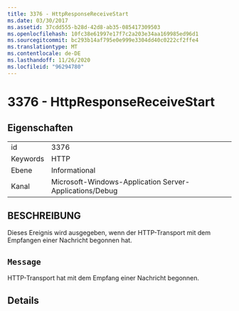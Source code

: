 ```yaml
---
title: 3376 - HttpResponseReceiveStart
ms.date: 03/30/2017
ms.assetid: 37cdd555-b28d-42d8-ab35-085417309503
ms.openlocfilehash: 10fc38e61997e17f7c2a203e34aa169985ed96d1
ms.sourcegitcommit: bc293b14af795e0e999e3304dd40c0222cf2ffe4
ms.translationtype: MT
ms.contentlocale: de-DE
ms.lasthandoff: 11/26/2020
ms.locfileid: "96294780"
---
```

# <a name="3376---httpresponsereceivestart"></a>3376 - HttpResponseReceiveStart

## <a name="properties"></a>Eigenschaften  
  
|||  
|-|-|  
|id|3376|  
|Keywords|HTTP|  
|Ebene|Informational|  
|Kanal|Microsoft-Windows-Application Server-Applications/Debug|  
  
## <a name="description"></a>BESCHREIBUNG  

 Dieses Ereignis wird ausgegeben, wenn der HTTP-Transport mit dem Empfangen einer Nachricht begonnen hat.  
  
## <a name="message"></a>`Message`  

 HTTP-Transport hat mit dem Empfang einer Nachricht begonnen.  
  
## <a name="details"></a>Details
